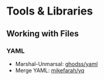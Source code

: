 # Tools & Libraries

## Working with Files

### YAML

* Marshal-Unmarsal: [ghodss/yaml](https://github.com/ghodss/yaml)
* Merge YAML: [mikefarah/yq](https://github.com/mikefarah/yq)



